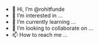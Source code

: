 - 👋 Hi, I’m @rohitfunde
- 👀 I’m interested in ...
- 🌱 I’m currently learning ...
- 💞️ I’m looking to collaborate on ...
- 📫 How to reach me ...

<!---
rohitfunde/rohitfunde is a ✨ s


--->
